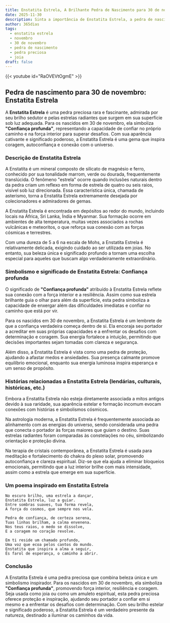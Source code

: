 ```yaml
---
title: Enstatita Estrela, A Brilhante Pedra de Nascimento para 30 de novembro
date: 2025-11-30
description: Sinta a importância de Enstatita Estrela, a pedra de nascimento de 30 de novembro que simboliza Confiança profunda. Deixe que sua beleza e significado iluminem seu dia.
author: 365dias
tags:
  - enstatita estrela
  - novembro
  - 30 de novembro
  - pedra de nascimento
  - pedra preciosa
  - joia
draft: false
---
```


{{< youtube id="RaOVEVtOgmE" >}}

## Pedra de nascimento para 30 de novembro: Enstatita Estrela

A **Enstatita Estrela** é uma pedra preciosa rara e fascinante, admirada por seu brilho sedutor e pelas estrelas radiantes que surgem em sua superfície sob luz adequada. Para os nascidos em 30 de novembro, ela simboliza **"Confiança profunda"**, representando a capacidade de confiar no próprio caminho e na força interior para superar desafios. Com sua aparência cativante e significado poderoso, a Enstatita Estrela é uma gema que inspira coragem, autoconfiança e conexão com o universo.

### Descrição de Enstatita Estrela

A Enstatita é um mineral composto de silicato de magnésio e ferro, conhecido por sua tonalidade marrom, verde ou dourada, frequentemente translúcida. O fenômeno "estrela" ocorre quando inclusões naturais dentro da pedra criam um reflexo em forma de estrela de quatro ou seis raios, visível sob luz direcionada. Essa característica única, chamada de asterismo, torna a Enstatita Estrela extremamente desejada por colecionadores e admiradores de gemas.

A Enstatita Estrela é encontrada em depósitos ao redor do mundo, incluindo locais na África, Sri Lanka, Índia e Myanmar. Sua formação ocorre em ambientes de alta temperatura, muitas vezes associados a rochas vulcânicas e meteoritos, o que reforça sua conexão com as forças cósmicas e terrestres.

Com uma dureza de 5 a 6 na escala de Mohs, a Enstatita Estrela é relativamente delicada, exigindo cuidado ao ser utilizada em joias. No entanto, sua beleza única e significado profundo a tornam uma escolha especial para aqueles que buscam algo verdadeiramente extraordinário.

### Simbolismo e significado de Enstatita Estrela: Confiança profunda

O significado de **"Confiança profunda"** atribuído à Enstatita Estrela reflete sua conexão com a força interior e a resiliência. Assim como sua estrela brilhante guia o olhar para além da superfície, esta pedra simboliza a capacidade de enxergar além das dificuldades imediatas e confiar no caminho que está por vir.

Para os nascidos em 30 de novembro, a Enstatita Estrela é um lembrete de que a confiança verdadeira começa dentro de si. Ela encoraja seu portador a acreditar em suas próprias capacidades e a enfrentar os desafios com determinação e coragem. Sua energia fortalece a intuição, permitindo que decisões importantes sejam tomadas com clareza e segurança.

Além disso, a Enstatita Estrela é vista como uma pedra de proteção, ajudando a afastar medos e ansiedades. Sua presença calmante promove equilíbrio emocional, enquanto sua energia luminosa inspira esperança e um senso de propósito.

### Histórias relacionadas a Enstatita Estrela (lendárias, culturais, históricas, etc.)

Embora a Enstatita Estrela não esteja diretamente associada a mitos antigos devido à sua raridade, sua aparência estelar e formação incomum evocam conexões com histórias e simbolismos cósmicos.

Na astrologia moderna, a Enstatita Estrela é frequentemente associada ao alinhamento com as energias do universo, sendo considerada uma pedra que conecta o portador às forças maiores que guiam o destino. Suas estrelas radiantes foram comparadas às constelações no céu, simbolizando orientação e proteção divina.

Na terapia de cristais contemporânea, a Enstatita Estrela é usada para meditação e fortalecimento do chakra do plexo solar, promovendo autoconfiança e clareza espiritual. Diz-se que ela ajuda a eliminar bloqueios emocionais, permitindo que a luz interior brilhe com mais intensidade, assim como a estrela que emerge em sua superfície.

### Um poema inspirado em Enstatita Estrela

```
No escuro brilho, uma estrela a dançar,  
Enstatita Estrela, luz a guiar.  
Entre sombras suaves, tua forma revela,  
A força do cosmos, que sempre nos vela.  

Pedra de confiança, de certeza serena,  
Tuas linhas brilham, a calma envenena.  
Nos teus raios, o medo se dissolve,  
E a coragem no coração revolve.  

Em ti reside um chamado profundo,  
Uma voz que ecoa pelos cantos do mundo.  
Enstatita que inspira a alma a seguir,  
És farol de esperança, o caminho a abrir.
```

### Conclusão

A Enstatita Estrela é uma pedra preciosa que combina beleza única e um simbolismo inspirador. Para os nascidos em 30 de novembro, ela simboliza **"Confiança profunda"**, promovendo força interior, resiliência e coragem. Seja usada como joia ou como um amuleto espiritual, esta pedra preciosa oferece proteção e inspiração, ajudando seu portador a confiar em si mesmo e a enfrentar os desafios com determinação. Com seu brilho estelar e significado poderoso, a Enstatita Estrela é um verdadeiro presente da natureza, destinado a iluminar os caminhos da vida.